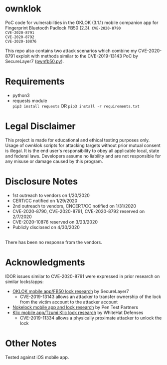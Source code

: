 # ownklok
PoC code for vulnerabilities in the OKLOK (3.1.1) mobile companion app for Fingerprint Bluetooth Padlock FB50 (2.3). 
```CVE-2020-8790``` <br/>
```CVE-2020-8791``` <br/>
```CVE-2020-8792``` <br/>
```CVE-2020-10876```

This repo also contains two attack scenarios which combine my CVE-2020-8791 exploit with methods similar to the CVE-2019-13143 PoC by SecureLayer7 ([pwnfb50.py](https://github.com/securelayer7/pwnfb50/blob/master/pwnfb50.py)).

# Requirements
- python3 <br/>
- requests module <br/>
```pip3 install requests``` OR
```pip3 install -r requirements.txt```

# Legal Disclaimer
This project is made for educational and ethical testing purposes only. Usage of ownklok scripts for attacking targets without prior mutual consent is illegal. It is the end user's responsibility to obey all applicable local, state and federal laws. Developers assume no liability and are not responsible for any misuse or damage caused by this program.

# Disclosure Notes
- 1st outreach to vendors on 1/20/2020 <br/>
- CERT/CC notified on 1/29/2020 <br/>
- 2nd outreach to vendors, CNCERT/CC notified on 1/31/2020 <br/>
- CVE-2020-8790, CVE-2020-8791, CVE-2020-8792 reserved on 2/7/2020 <br/>
- CVE-2020-10876 reserved on 3/23/2020 <br/>
- Publicly disclosed on 4/30/2020 <br/>
<br/>
There has been no response from the vendors.

# Acknowledgments
IDOR issues similar to CVE-2020-8791 were expressed in prior research on similar locks/apps:
- [OKLOK mobile app/FB50 lock research](https://blog.securelayer7.net/fb50-smart-lock-vulnerability-disclosure/) by SecureLayer7 
    - CVE-2019-13143 allows an attacker to transfer ownership of the lock from the victim account to the attacker account
- [Nokelock mobile app and lock research](https://www.pentestpartners.com/security-blog/pwning-the-nokelock-api/) by Pen Test Partners
- [Klic mobile app/Tzumi Klic lock research](https://github.com/whitehatdefenses/KlicUnLock) by WhiteHat Defenses
    - CVE-2019-11334 allows a physically proximate attacker to unlock the lock
    
# Other Notes
Tested against iOS mobile app.
